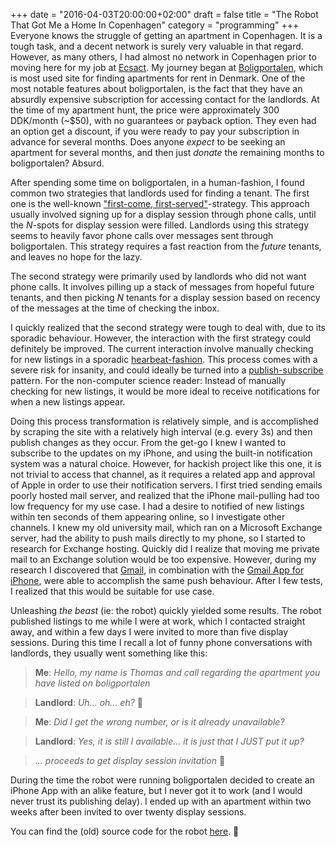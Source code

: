 +++
date = "2016-04-03T20:00:00+02:00"
draft = false
title = "The Robot That Got Me a Home In Copenhagen"
category = "programming"
+++
Everyone knows the struggle of getting an apartment in Copenhagen.
It is a tough task, and a decent network is surely very valuable in that regard.
However, as many others, I had almost no network in Copenhagen prior to moving here for my job at [Ecsact](http://ecsact.dk/).
My journey began at [Boligportalen](https://www.boligportal.dk/), which is most used site for finding apartments for rent in Denmark.
One of the most notable features about boligportalen, is the fact that they have an absurdly expensive subscription for accessing contact for the landlords.
At the time of my apartment hunt, the price were approximately 300 DDK/month (~$50), with no guarantees or payback option.
They even had an option get a discount, if you were ready to pay your subscription in advance for several months.
Does anyone *expect* to be seeking an apartment for several months, and then just *donate* the remaining months to boligportalen? Absurd.

After spending some time on boligportalen, in a human-fashion, I found common two strategies that landlords used for finding a tenant.
The first one is the well-known ["first-come, first-served"](https://en.wikipedia.org/wiki/First-come,_first-served)-strategy.
This approach usually involved signing up for a display session through phone calls, until the *N*-spots for display session were filled.
Landlords using this strategy seems to heavily favor phone calls over messages sent through boligportalen.
This strategy requires a fast reaction from the *future* tenants, and leaves no hope for the lazy.

The second strategy were primarily used by landlords who did not want phone calls.
It involves pilling up a stack of messages from hopeful future tenants, and then picking *N* tenants for a display session based on recency of the messages at the time of checking the inbox.

I quickly realized that the second strategy were tough to deal with, due to its sporadic behaviour.
However, the interaction with the first strategy could definitely be improved.
The current interaction involve manually checking for new listings in a sporadic [hearbeat-fashion](https://en.wikipedia.org/wiki/Heartbeat_(computing)).
This process comes with a severe risk for insanity, and could ideally be turned into a [publish-subscribe](https://en.wikipedia.org/wiki/Publish%E2%80%93subscribe_pattern) pattern.
For the non-computer science reader: Instead of manually checking for new listings, it would be more ideal to receive notifications for when a new listings appear.

Doing this process transformation is relatively simple, and is accomplished by scraping the site with a relatively high interval (e.g. every 3s) and then publish changes as they occur.
From the get-go I knew I wanted to subscribe to the updates on my iPhone, and using the built-in notification system was a natural choice.
However, for hackish project like this one, it is not trivial to access that channel, as it requires a related app and approval of Apple in order to use their notification servers.
I first tried sending emails poorly hosted mail server, and realized that the iPhone mail-pulling had too low frequency for my use case.
I had a desire to notified of new listings within ten seconds of them appearing online, so I investigate other channels.
I knew my old university mail, which ran on a Microsoft Exchange server, had the ability to push mails directly to my phone, so I started to research for Exchange hosting.
Quickly did I realize that moving me private mail to an Exchange solution would be too expensive.
However, during my research I discovered that [Gmail](https://mail.google.com), in combination with the [Gmail App for iPhone](https://itunes.apple.com/us/app/gmail-email-by-google-secure-fast-organized/id422689480?mt=8), were able to accomplish the same push behaviour.
After I few tests, I realized that this would be suitable for use case.

Unleashing *the beast* (ie: the robot) quickly yielded some results.
The robot published listings to me while I were at work, which I contacted straight away, and within a few days I were invited to more than five display sessions.
During this time I recall a lot of funny phone conversations with landlords, they usually went something like this:

> **Me**: *Hello, my name is Thomas and call regarding the apartment you have listed on boligportalen*

> **Landlord**: *Uh... oh... eh?* 🤔

> **Me**: *Did I get the wrong number, or is it already unavailable?*

> **Landlord**: *Yes, it is still I available... it is just that I JUST put it up?*

> *... proceeds to get display session invitation* 🎉

During the time the robot were running boligportalen decided to create an iPhone App with an alike feature, but I never got it to work (and I would never trust its publishing delay).
I ended up with an apartment within two weeks after been invited to over twenty display sessions.

You can find the (old) source code for the robot [here](https://github.com/tpanum/boligcrawler). 🤖

